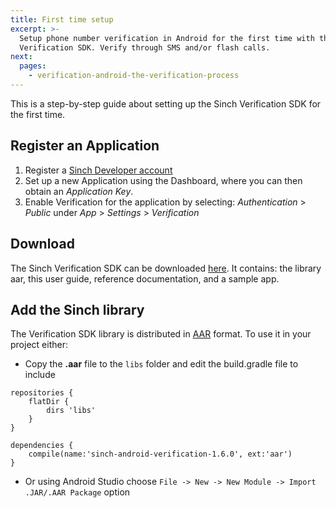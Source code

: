 ```yaml
---
title: First time setup
excerpt: >-
  Setup phone number verification in Android for the first time with the Sinch
  Verification SDK. Verify through SMS and/or flash calls.
next:
  pages:
    - verification-android-the-verification-process
---
```

This is a step-by-step guide about setting up the Sinch Verification SDK for the first time.

## Register an Application

1.  Register a [Sinch Developer account](https://portal.sinch.com/#/signup)
2.  Set up a new Application using the Dashboard, where you can then obtain an *Application Key*.
3.  Enable Verification for the application by selecting: *Authentication* \> *Public* under *App* \> *Settings* \> *Verification*

## Download

The Sinch Verification SDK can be downloaded [here](https://sinch.readme.io/page/downloads). It contains: the library aar, this user guide, reference documentation, and a sample app.

## Add the Sinch library

The Verification SDK library is distributed in [AAR](http://tools.android.com/tech-docs/new-build-system/aar-format) format. To use it in your project either:

  - Copy the **.aar** file to the `libs` folder and edit the build.gradle file to include
```text
repositories {
    flatDir {
        dirs 'libs'
    }
}

dependencies {
    compile(name:'sinch-android-verification-1.6.0', ext:'aar')
}
```


  - Or using Android Studio choose `File -> New -> New Module -> Import .JAR/.AAR Package` option
